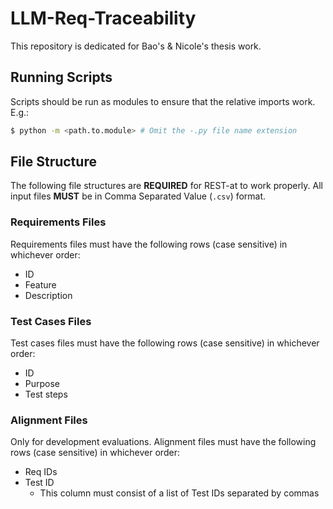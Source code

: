 # LLM-Req-Traceability

This repository is dedicated for Bao's &amp; Nicole's thesis work.


## Running Scripts

Scripts should be run as modules to ensure that the relative imports work. E.g.:
```bash
$ python -m <path.to.module> # Omit the -.py file name extension
```


## File Structure

The following file structures are **REQUIRED** for REST-at to work properly. All input files **MUST**
be in Comma Separated Value (`.csv`) format.

### Requirements Files

Requirements files must have the following rows (case sensitive) in whichever order:
- ID
- Feature
- Description

### Test Cases Files

Test cases files must have the following rows (case sensitive) in whichever order:
- ID
- Purpose
- Test steps

### Alignment Files

Only for development evaluations.
Alignment files must have the following rows (case sensitive) in whichever order:
- Req IDs
- Test ID
    - This column must consist of a list of Test IDs separated by commas
